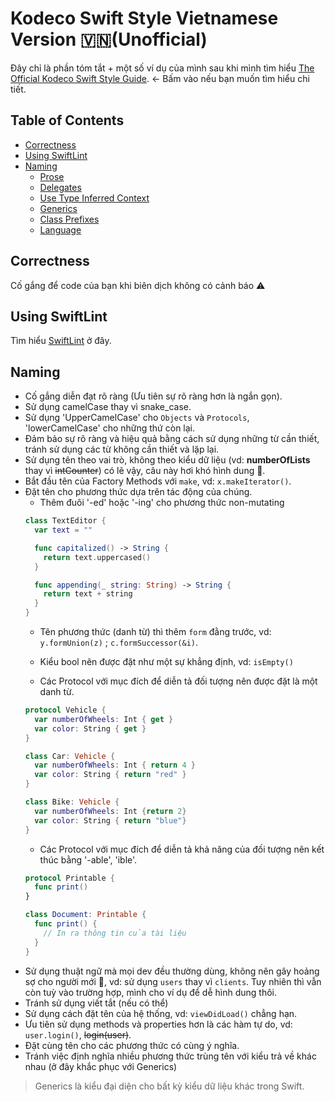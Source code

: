 
# Kodeco Swift Style Vietnamese Version 🇻🇳(Unofficial) 

Đây chỉ là phần tóm tắt + một số ví dụ của mình sau khi mình tìm hiểu [The Official Kodeco Swift Style Guide](https://github.com/kodecocodes/swift-style-guide.git). ← Bấm vào nếu bạn muốn tìm hiểu chi tiết.

## Table of Contents

* [Correctness](#correctness)
* [Using SwiftLint](#using-swiftlint)
* [Naming](#naming)
  * [Prose](#prose)
  * [Delegates](#delegates)
  * [Use Type Inferred Context](#use-type-inferred-context)
  * [Generics](#generics)
  * [Class Prefixes](#class-prefixes)
  * [Language](#language)

## Correctness

Cố gắng để code của bạn khi biên dịch không có cảnh báo ⚠️

## Using SwiftLint

Tìm hiểu [SwiftLint](https://github.com/kodecocodes/swift-style-guide/blob/main/SWIFTLINT.markdown) ở đây.

## Naming

- Cố gắng diễn đạt rõ ràng (Ưu tiên sự rõ ràng hơn là ngắn gọn).
- Sử dụng camelCase thay vì snake_case.
- Sử dụng 'UpperCamelCase' cho `Objects` và `Protocols`, 'lowerCamelCase' cho những thứ còn lại.
- Đảm bảo sự rõ ràng và hiệu quả bằng cách sử dụng những từ cần thiết, tránh sử dụng các từ không cần thiết và lặp lại.
- Sử dụng tên theo vai trò, không theo kiểu dữ liệu (vd: **numberOfLists** thay vì ~~intCounter~~) có lẽ vậy, câu này hơi khó hình dung 🥶.
- Bắt đầu tên của Factory Methods với `make`, vd: `x.makeIterator()`.
- Đặt tên cho phương thức dựa trên tác động của chúng.
    - Thêm đuôi '-ed' hoặc '-ing' cho phương thức non-mutating
    ```swift
    class TextEditor {
      var text = ""
    
      func capitalized() -> String {
        return text.uppercased()
      }
    
      func appending(_ string: String) -> String {
        return text + string
      }
    }
    ```
    - Tên phương thức (danh từ) thì thêm `form` đằng trước, vd: `y.formUnion(z)` ; `c.formSuccessor(&i)`.

    - Kiểu bool nên được đặt như một sự khẳng định, vd: `isEmpty()`
    - Các Protocol với mục đích để diễn tả đối tượng nên được đặt là một danh từ.
    ```swift
    protocol Vehicle {
      var numberOfWheels: Int { get }
      var color: String { get }
    }

    class Car: Vehicle {
      var numberOfWheels: Int { return 4 }
      var color: String { return "red" }
    }

    class Bike: Vehicle {
      var numberOfWheels: Int {return 2}
      var color: String { return "blue"}
    }
    ```
    - Các Protocol với mục đích để diễn tả khả năng của đối tượng nên kết thúc bằng '-able', 'ible'.
    ```swift
    protocol Printable {
      func print()
    }

    class Document: Printable {
      func print() {
        // In ra thông tin của tài liệu
      }
    }
    ```
- Sử dụng thuật ngữ mà mọi dev đều thường dùng, không nên gây hoảng sợ cho người mới 🙂, vd: sử dụng `users` thay vì `clients`. Tuy nhiên thì vẫn còn tuỳ vào trường hợp, mình cho ví dụ để dễ hình dung thôi.
- Tránh sử dụng viết tắt (nếu có thể)
- Sử dụng cách đặt tên của hệ thống, vd: `viewDidLoad()` chẳng hạn.
- Ưu tiên sử dụng methods và properties hơn là các hàm tự do, vd: `user.login()`, ~~login(user)~~.
- Đặt cùng tên cho các phương thức có cùng ý nghĩa.
- Tránh việc định nghĩa nhiều phương thức trùng tên với kiểu trả về khác nhau (ở đây khắc phục với Generics)
> Generics là kiểu đại diện cho bất kỳ kiểu dữ liệu khác trong Swift.

